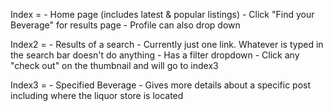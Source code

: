 Index = - Home page (includes latest & popular listings)
        - Click "Find your Beverage" for results page
        - Profile can also drop down

Index2 = - Results of a search 
         - Currently just one link. Whatever is typed in the search bar doesn't do anything
         - Has a filter dropdown 
         - Click any "check out" on the thumbnail and will go to index3

Index3 = - Specified Beverage
         - Gives more details about a specific post including where the liquor store is located
